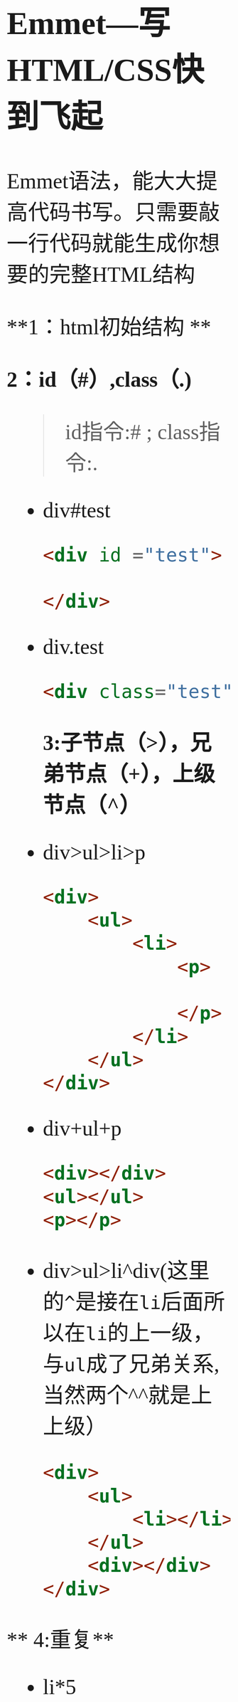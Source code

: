 <font face="微软雅黑" size=8>

<h2>Emmet—写HTML/CSS快到飞起</h2>

Emmet语法，能大大提高代码书写。只需要敲一行代码就能生成你想要的完整HTML结构  

**1：html初始结构   **

**2：id（#）,class（.)**

>  id指令:# ; class指令:.  

- div#test  

  ```html
  <div id ="test">
      
  </div>
  ```

- div.test

  ```html
  <div class="test"><div>
  ```

  **3:子节点（>），兄弟节点（+），上级节点（^）**

- div>ul>li>p

  ```html
  <div>
      <ul>
          <li>
              <p>
                  
              </p>
          </li>
      </ul>
  </div>
  ```

- div+ul+p

  ```html
  <div></div>
  <ul></ul>
  <p></p>
  
  ```

- div>ul>li^div(这里的`^`是接在`li`后面所以在`li`的上一级，与`ul`成了兄弟关系,当然两个^^就是上上级）

  ```html
  <div>
      <ul>
          <li></li>
      </ul>
      <div></div>
  </div>
  ```

**   4:重复**

- li*5

  ```html
  <li></li>
  <li></li>
  <li></li>
  <li></li>
  <li></li>
  ```

  

**5：分组（()）**

- div>(ul>li>a)+div>p

  > **括号里面的内容为一个代码块，表示与括号内部嵌套和外面的的层级无关**）  

```html
<div>
    <ul>
        <li><a href="#">hh</a></li>
    </ul>
    <div>
        <p></p>
    </div>
</div>
```

**6：属性（[attr]）——id，class都有怎么能少了属性呢**

- a[href=’###’ name=‘xiaoA’] （**中括号内填写属性键值对的形式，并且空格隔开

  ```html
  <a href="###" name="xx">hh</a>
  ```

**7:编号（$）**

- ul>li.test$*3 （**$代表一位数，后面更上\*数字就代表从1递增到填写的数字**）

  ```html
  <ul>
      <li class="text1"></li>
      <li class="text2"></li>
      <li class="text3"></li>
  </ul>
  ```

  > 如果想自定义从几开始递增的话就利用：$@+数字*数字 ( 例如：ul>li.test$@3*3)

```html
<ul>
    <li class="text3"></li>
    <li class="text4"></li>
    <li class="text5"></li>
</ul>
```

**8:文本（{}）**

> 文本指令：{}

- ul>li.test$*3{测试$} （**{里面填写内容，可以和$一起组合使用哦}**）

```html
<ul>
    
    <li class="test1">测试1</li>
    <li class="test2">测试1</li>
    <li class="test3">测试1</li>
</ul>
```

**9：隐藏标签**

> 这个标签没有指令，而是部分标签可以不使用输入标签，直接输入指令，即可识别父类标签。

- **默认div** 例如：`.test`

- **li**： 可在ul 和 ol 中使用 例如：`ul>.test$*3`

  ```html
  <ul>
     <li class="test1"></li>
     <li class="test2"></li>
     <li class="test3"></li>
   </ul>
  ```

  

- **option**：可在select中使用例如：`select>.test$*5`

- **tr**：可在 table、tbody、thead 和 tfoot 中使用

- **td**：可在 tr 中使用

